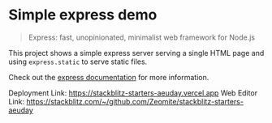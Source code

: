 # Simple express demo

> Express: fast, unopinionated, minimalist web framework for Node.js

This project shows a simple express server serving a single HTML page and using `express.static` to serve static files.

Check out the [express documentation](https://expressjs.com/) for more information.

Deployment Link: https://stackblitz-starters-aeuday.vercel.app
Web Editor Link: https://stackblitz.com/~/github.com/Zeomite/stackblitz-starters-aeuday

